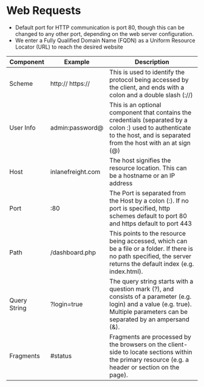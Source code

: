 # Web Requests
- Default port for HTTP communication is port 80, though this can be changed to any other port, depending on the web server configuration.
- We enter a Fully Qualified Domain Name (FQDN) as a Uniform Resource Locator (URL) to reach the desired website

| Component  | Example  | Description   |
|---|---|---|
| Scheme   | http:// https://   | This is used to identify the protocol being accessed by the client, and ends with a colon and a double slash (://)   |
| User Info   | admin:password@   | This is an optional component that contains the credentials (separated by a colon :) used to authenticate to the host, and is separated from the host with an at sign (@)   |
| Host   | inlanefreight.com   | The host signifies the resource location. This can be a hostname or an IP address   |
| Port   | :80   | The Port is separated from the Host by a colon (:). If no port is specified, http schemes default to port 80 and https default to port 443   |
| Path   | /dashboard.php   | This points to the resource being accessed, which can be a file or a folder. If there is no path specified, the server returns the default index (e.g. index.html).   |
| Query String   | ?login=true  |  	The query string starts with a question mark (?), and consists of a parameter (e.g. login) and a value (e.g. true). Multiple parameters can be separated by an ampersand (&).   |
| Fragments   | #status   | Fragments are processed by the browsers on the client-side to locate sections within the primary resource (e.g. a header or section on the page).  |
